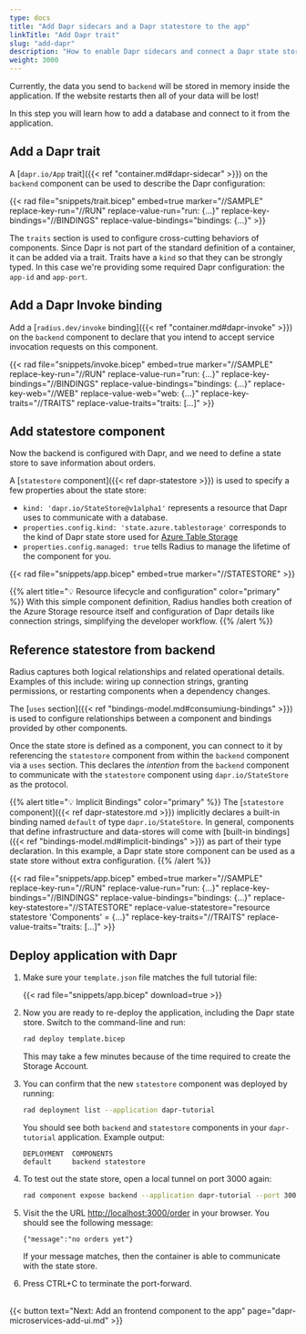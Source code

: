 ```yaml
---
type: docs
title: "Add Dapr sidecars and a Dapr statestore to the app"
linkTitle: "Add Dapr trait"
slug: "add-dapr"
description: "How to enable Dapr sidecars and connect a Dapr state store to the tutorial application"
weight: 3000
---
```


Currently, the data you send to `backend` will be stored in memory inside the application. If the website restarts then all of your data will be lost!

In this step you will learn how to add a database and connect to it from the application.

## Add a Dapr trait

A [`dapr.io/App` trait]({{< ref "container.md#dapr-sidecar" >}}) on the `backend` component can be used to describe the Dapr configuration:

{{< rad file="snippets/trait.bicep" embed=true marker="//SAMPLE" replace-key-run="//RUN" replace-value-run="run: {...}" replace-key-bindings="//BINDINGS" replace-value-bindings="bindings: {...}" >}}

The `traits` section is used to configure cross-cutting behaviors of components. Since Dapr is not part of the standard definition of a container, it can be added via a trait. Traits have a `kind` so that they can be strongly typed. In this case we're providing some required Dapr configuration: the `app-id` and `app-port`.

## Add a Dapr Invoke binding

Add a [`radius.dev/invoke` binding]({{< ref "container.md#dapr-invoke" >}}) on the `backend` component to declare that you intend to accept service invocation requests on this component.

{{< rad file="snippets/invoke.bicep" embed=true marker="//SAMPLE" replace-key-run="//RUN" replace-value-run="run: {...}" replace-key-bindings="//BINDINGS" replace-value-bindings="bindings: {...}" replace-key-web="//WEB" replace-value-web="web: {...}" replace-key-traits="//TRAITS" replace-value-traits="traits: [...]" >}}

## Add statestore component

Now the backend is configured with Dapr, and we need to define a state store to save information about orders.

A [`statestore` component]({{< ref dapr-statestore >}}) is used to specify a few properties about the state store:

- `kind: 'dapr.io/StateStore@v1alpha1'` represents a resource that Dapr uses to communicate with a database.
- `properties.config.kind: 'state.azure.tablestorage'` corresponds to the kind of Dapr state store used for [Azure Table Storage](https://docs.dapr.io/operations/components/setup-state-store/supported-state-stores/setup-azure-tablestorage/)
- `properties.config.managed: true` tells Radius to manage the lifetime of the component for you. 

{{< rad file="snippets/app.bicep" embed=true marker="//STATESTORE" >}}

{{% alert title="💡 Resource lifecycle and configuration" color="primary" %}}
With this simple component definition, Radius handles both creation of the Azure Storage resource itself and configuration of Dapr details like connection strings, simplifying the developer workflow.
{{% /alert %}}

## Reference statestore from backend

Radius captures both logical relationships and related operational details. Examples of this include: wiring up connection strings, granting permissions, or restarting components when a dependency changes.

The [`uses` section]({{< ref "bindings-model.md#consumiung-bindings" >}}) is used to configure relationships between a component and bindings provided by other components.

Once the state store is defined as a component, you can connect to it by referencing the `statestore` component from within the `backend` component via a `uses` section. This declares the *intention* from the `backend` component to communicate with the `statestore` component using `dapr.io/StateStore` as the protocol.

{{% alert title="💡 Implicit Bindings" color="primary" %}}
The [`statestore` component]({{< ref dapr-statestore.md >}}) implicitly declares a built-in binding named `default` of type `dapr.io/StateStore`. In general, components that define infrastructure and data-stores will come with [built-in bindings]({{< ref "bindings-model.md#implicit-bindings" >}}) as part of their type declaration. In this example, a Dapr state store component can be used as a state store without extra configuration.
{{% /alert %}}

{{< rad file="snippets/app.bicep" embed=true marker="//SAMPLE" replace-key-run="//RUN" replace-value-run="run: {...}" replace-key-bindings="//BINDINGS" replace-value-bindings="bindings: {...}" replace-key-statestore="//STATESTORE" replace-value-statestore="resource statestore 'Components' = {...}" replace-key-traits="//TRAITS" replace-value-traits="traits: [...]" >}}

## Deploy application with Dapr

1. Make sure your `template.json` file matches the full tutorial file:

   {{< rad file="snippets/app.bicep" download=true >}}

1. Now you are ready to re-deploy the application, including the Dapr state store. Switch to the command-line and run:

   ```sh
   rad deploy template.bicep
   ```

   This may take a few minutes because of the time required to create the Storage Account.

1. You can confirm that the new `statestore` component was deployed by running:

   ```sh
   rad deployment list --application dapr-tutorial
   ```

   You should see both `backend` and `statestore` components in your `dapr-tutorial` application. Example output:

   ```
   DEPLOYMENT  COMPONENTS
   default     backend statestore
   ```

1. To test out the state store, open a local tunnel on port 3000 again:

   ```sh
   rad component expose backend --application dapr-tutorial --port 3000
   ```

1. Visit the the URL [http://localhost:3000/order](http://localhost:3000/order) in your browser. You should see the following message:

   ```
   {"message":"no orders yet"}
   ```

   If your message matches, then the container is able to communicate with the state store.

1. Press CTRL+C to terminate the port-forward.

<br>{{< button text="Next: Add an frontend component to the app" page="dapr-microservices-add-ui.md" >}}

